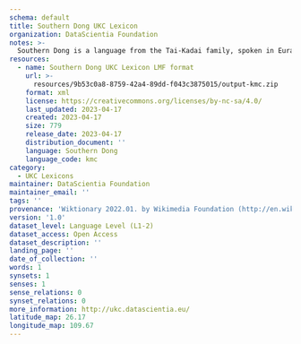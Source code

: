 ```yaml
---
schema: default
title: Southern Dong UKC Lexicon
organization: DataScientia Foundation
notes: >-
  Southern Dong is a language from the Tai-Kadai family, spoken in Eurasia. The UKC Lexicon of Southern Dong is represented as a lexico-semantic network. It consists of words, word senses, synsets, as well as sense-level and synset-level relationships.
resources:
  - name: Southern Dong UKC Lexicon LMF format
    url: >-
      resources/9b53c0a8-8759-42a4-89dd-f043c3875015/output-kmc.zip
    format: xml
    license: https://creativecommons.org/licenses/by-nc-sa/4.0/
    last_updated: 2023-04-17
    created: 2023-04-17
    size: 779
    release_date: 2023-04-17
    distribution_document: ''
    language: Southern Dong
    language_code: kmc
category:
  - UKC Lexicons
maintainer: DataScientia Foundation
maintainer_email: ''
tags: ''
provenance: 'Wiktionary 2022.01. by Wikimedia Foundation (http://en.wiktionary.org); Princeton WordNet 2.1 by Princeton University (https://wordnet.princeton.edu)'
version: '1.0'
dataset_level: Language Level (L1-2)
dataset_access: Open Access
dataset_description: ''
landing_page: ''
date_of_collection: ''
words: 1
synsets: 1
senses: 1
sense_relations: 0
synset_relations: 0
more_information: http://ukc.datascientia.eu/
latitude_map: 26.17
longitude_map: 109.67
---
```

